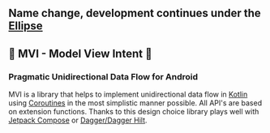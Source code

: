 ## Name change, development continues under the [Ellipse](https://github.com/mtomczynski/ellipse)
## 🚧 MVI - Model View Intent 🚧
### Pragmatic Unidirectional Data Flow for Android


MVI is a library that helps to implement unidirectional data flow in [Kotlin](https://github.com/jetbrains/kotlin) using [Coroutines](https://github.com/Kotlin/kotlinx.coroutines) in the most simplistic manner possible. All API's are based on extension functions. Thanks to this design choice library plays well with [Jetpack Compose](https://developer.android.com/jetpack/compose) or [Dagger/Dagger Hilt](https://dagger.dev/).

